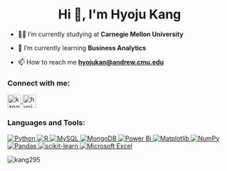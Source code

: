<h1 align="center">Hi 👋, I'm Hyoju Kang</h1>

- 👨‍💻 I’m currently studying at **Carnegie Mellon University**

- 🌱 I’m currently learning **Business Analytics**

- 📫 How to reach me **hyojukan@andrew.cmu.edu**
  
<h3 align="left">Connect with me:</h3>
<p align="left">
    <a href="https://www.linkedin.com/in/kanghyo/" target="blank">
        <img align="center" src="https://img.shields.io/badge/-LinkedIn-0077B5?style=flat&logo=LinkedIn&logoColor=white" alt="kanghyo" height="30" />
    </a>
    <a href="https://www.leetcode.com/hyojoo1531" target="blank">
        <img align="center" src="https://img.shields.io/badge/-LeetCode-FFA116?style=for-the-badge&logo=LeetCode&logoColor=black" alt="hyojoo1531" height="30" />
    </a>
</p>


<h3 align="left">Languages and Tools:</h3>
<p align="left">
    <!-- Python -->
    <a href="https://www.python.org" target="_blank" rel="noreferrer">
        <img src="https://img.shields.io/badge/python-3670A0?style=for-the-badge&logo=python&logoColor=ffdd54" alt="Python" />
    </a>
    <!-- R -->
    <a href="https://www.r-project.org/" target="_blank" rel="noreferrer">
        <img src="https://img.shields.io/badge/r-%23276DC3.svg?style=for-the-badge&logo=r&logoColor=white" alt="R" />
    </a>
    <!-- MySQL -->
    <a href="https://www.mysql.com/" target="_blank" rel="noreferrer">
        <img src="https://img.shields.io/badge/mysql-%2300f.svg?style=for-the-badge&logo=mysql&logoColor=white" alt="MySQL" />
    </a>
    <!-- MongoDB -->
    <a href="https://www.mongodb.com/" target="_blank" rel="noreferrer">
        <img src="https://img.shields.io/badge/MongoDB-%234ea94b.svg?style=for-the-badge&logo=mongodb&logoColor=white" alt="MongoDB" />
    </a>
    <!-- Power Bi -->
    <a href="https://powerbi.microsoft.com/" target="_blank" rel="noreferrer">
        <img src="https://img.shields.io/badge/power_bi-F2C811?style=for-the-badge&logo=powerbi&logoColor=black" alt="Power Bi" />
    </a>
    <!-- Matplotlib -->
    <a href="https://matplotlib.org/" target="_blank" rel="noreferrer">
        <img src="https://img.shields.io/badge/Matplotlib-%23ffffff.svg?style=for-the-badge&logo=Matplotlib&logoColor=black" alt="Matplotlib" />
    </a>
    <!-- NumPy -->
    <a href="https://numpy.org/" target="_blank" rel="noreferrer">
        <img src="https://img.shields.io/badge/numpy-%23013243.svg?style=for-the-badge&logo=numpy&logoColor=white" alt="NumPy" />
    </a>
    <!-- Pandas -->
    <a href="https://pandas.pydata.org/" target="_blank" rel="noreferrer">
        <img src="https://img.shields.io/badge/pandas-%23150458.svg?style=for-the-badge&logo=pandas&logoColor=white" alt="Pandas" />
    </a>
    <!-- scikit-learn -->
    <a href="https://scikit-learn.org/" target="_blank" rel="noreferrer">
        <img src="https://img.shields.io/badge/scikit--learn-%23F7931E.svg?style=for-the-badge&logo=scikit-learn&logoColor=white" alt="scikit-learn" />
    </a>
    <!-- Microsoft Excel -->
    <a href="https://www.microsoft.com/en-us/microsoft-365/excel" target="_blank" rel="noreferrer">
        <img src="https://img.shields.io/badge/Microsoft_Excel-217346?style=for-the-badge&logo=microsoft-excel&logoColor=white" alt="Microsoft Excel" />
    </a>
  
</p>

<p><img align="left" src="https://github-readme-stats.vercel.app/api/top-langs?username=kang295&show_icons=true&locale=en&layout=compact" alt="kang295" /></p>
